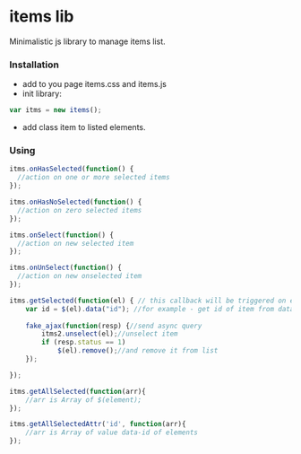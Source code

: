 # items lib
Minimalistic js library to manage items list.

### Installation
* add to you page items.css and items.js
* init library:
```js
var itms = new items();
```
* add class item to listed elements.

### Using
```js
itms.onHasSelected(function() {
  //action on one or more selected items
});

itms.onHasNoSelected(function() {
  //action on zero selected items
});

itms.onSelect(function() {
  //action on new selected item
});

itms.onUnSelect(function() {
  //action on new onselected item
});

itms.getSelected(function(el) { // this callback will be triggered on each selected item
    var id = $(el).data("id"); //for example - get id of item from data-id
    
    fake_ajax(function(resp) {//send async query
        itms2.unselect(el);//unselect item
        if (resp.status == 1)
            $(el).remove();//and remove it from list
    });

});

itms.getAllSelected(function(arr){
    //arr is Array of $(element);
});

itms.getAllSelectedAttr('id', function(arr){
    //arr is Array of value data-id of elements
});
```
